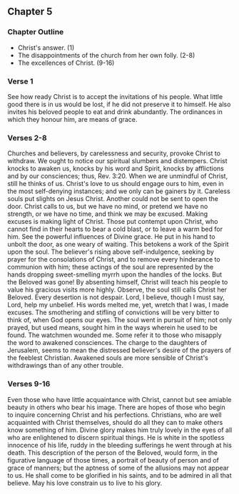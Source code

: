 ## Chapter 5

### Chapter Outline

- Christ's answer. (1) 
- The disappointments of the church from her own folly. (2-8) 
- The excellences of Christ. (9-16)

### Verse 1

See how ready Christ is to accept the invitations of his people. What little good there is in us would be lost, if he did not preserve it to himself. He also invites his beloved people to eat and drink abundantly. The ordinances in which they honour him, are means of grace.

### Verses 2-8 

Churches and believers, by carelessness and security, provoke Christ to withdraw. We ought to notice our spiritual slumbers and distempers. Christ knocks to awaken us, knocks by his word and Spirit, knocks by afflictions and by our consciences; thus, Rev. 3:20. When we are unmindful of Christ, still he thinks of us. Christ's love to us should engage ours to him, even in the most self-denying instances; and we only can be gainers by it. Careless souls put slights on Jesus Christ. Another could not be sent to open the door. Christ calls to us, but we have no mind, or pretend we have no strength, or we have no time, and think we may be excused. Making excuses is making light of Christ. Those put contempt upon Christ, who cannot find in their hearts to bear a cold blast, or to leave a warm bed for him. See the powerful influences of Divine grace. He put in his hand to unbolt the door, as one weary of waiting. This betokens a work of the Spirit upon the soul. The believer's rising above self-indulgence, seeking by prayer for the consolations of Christ, and to remove every hinderance to communion with him; these actings of the soul are represented by the hands dropping sweet-smelling myrrh upon the handles of the locks. But the Beloved was gone! By absenting himself, Christ will teach his people to value his gracious visits more highly. Observe, the soul still calls Christ her Beloved. Every desertion is not despair. Lord, I believe, though I must say, Lord, help my unbelief. His words melted me, yet, wretch that I was, I made excuses. The smothering and stifling of convictions will be very bitter to think of, when God opens our eyes. The soul went in pursuit of him; not only prayed, but used means, sought him in the ways wherein he used to be found. The watchmen wounded me. Some refer it to those who misapply the word to awakened consciences. The charge to the daughters of Jerusalem, seems to mean the distressed believer's desire of the prayers of the feeblest Christian. Awakened souls are more sensible of Christ's withdrawings than of any other trouble.

### Verses 9-16 

Even those who have little acquaintance with Christ, cannot but see amiable beauty in others who bear his image. There are hopes of those who begin to inquire concerning Christ and his perfections. Christians, who are well acquainted with Christ themselves, should do all they can to make others know something of him. Divine glory makes him truly lovely in the eyes of all who are enlightened to discern spiritual things. He is white in the spotless innocence of his life, ruddy in the bleeding sufferings he went through at his death. This description of the person of the Beloved, would form, in the figurative language of those times, a portrait of beauty of person and of grace of manners; but the aptness of some of the allusions may not appear to us. He shall come to be glorified in his saints, and to be admired in all that believe. May his love constrain us to live to his glory.


